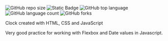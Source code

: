 
![GitHub repo size](https://img.shields.io/github/repo-size/BurcisWolf/Clock) ![Static Badge](https://img.shields.io/badge/Clock) ![GitHub top language](https://img.shields.io/github/languages/top/BurcisWolf/Clock) ![GitHub language count](https://img.shields.io/github/languages/count/BurcisWolf/Clock) ![GitHub forks](https://img.shields.io/github/forks/BurcisWolf/Clock)

Clock created with HTML, CSS and JavaScript

Very good practice for working with Flexbox and Date values in Javascript.